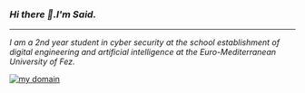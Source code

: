 ###  *Hi there 👋.I'm Said.* 
---

   *I am a 2nd year student in cyber security at the school establishment of digital engineering and artificial intelligence* 
   *at the Euro-Mediterranean University of Fez.*


[![my domain](https://user-images.githubusercontent.com/86806365/218285257-5c9f0654-8fb6-4872-841d-870998a94081.png)
](https://adcy.io/wp-content/uploads/2020/04/anti-hacking.gif)

<!--
**saidelouardi/saidelouardi** is a ✨ _special_ ✨ repository because its `README.md` (this file) appears on your GitHub profile.

Here are some ideas to get you started:

- 🔭 I’m currently working on ...
- 🌱 I’m currently learning ...
- 👯 I’m looking to collaborate on ...
- 🤔 I’m looking for help with ...
- 💬 Ask me about ...
- 📫 How to reach me: ...
- 😄 Pronouns: ...
- ⚡ Fun fact: ...
-->
